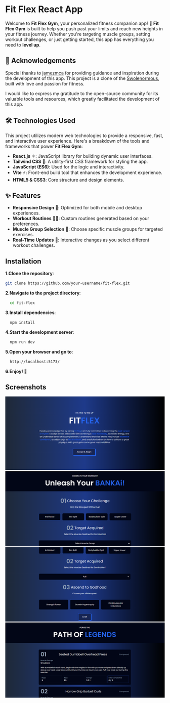 
# Fit Flex React App

Welcome to **Fit Flex Gym**, your personalized fitness companion app! 🌟 **Fit Flex Gym** is built to help you push past your limits and reach new heights in your fitness journey. Whether you're targeting muscle groups, setting workout challenges, or just getting started, this app has everything you need to **level up**.


## 🙌 Acknowledgements

 Special thanks to [jamezmca](https://github.com/jamezmca) for providing guidance and inspiration during the development of this app. This project is a clone of the [Swolenormous](https://www.swolenormous.smoljames.com/), built with love and passion for fitness.

I would like to express my gratitude to the open-source community for its valuable tools and resources, which greatly facilitated the development of this app.


## 🛠️ Technologies Used

This project utilizes modern web technologies to provide a responsive, fast, and interactive user experience. Here's a breakdown of the tools and frameworks that power **Fit Flex Gym**:

- **React.js** ⚛️: JavaScript library for building dynamic user interfaces.
- **Tailwind CSS** 🎨: A utility-first CSS framework for styling the app.
- **JavaScript (ES6)**: Used for the logic and interactivity.
- **Vite** ⚡: Front-end build tool that enhances the development experience.
- **HTML5 & CSS3**: Core structure and design elements.
## ✨ Features

- **Responsive Design** 📱: Optimized for both mobile and desktop experiences.
- **Workout Routines** 🏋️‍♀️: Custom routines generated based on your preferences.
- **Muscle Group Selection** 💪: Choose specific muscle groups for targeted exercises.
- **Real-Time Updates** 🔄: Interactive changes as you select different workout challenges.
## Installation

**1.Clone the repository**:  
   ```bash
   git clone https://github.com/your-username/fit-flex.git
```
**2.Navigate to the project directory**:  
```bash
  cd fit-flex
```
**3.Install dependencies**:  
```bash
  npm install
```
**4.Start the development server**:  
```bash
  npm run dev
```
**5.Open your browser and go to**:  
```bash
  http://localhost:5173/
```
**6.Enjoy! 🎉**

## Screenshots

![App Screenshot](https://github.com/keshavarun20/fit-flex/blob/main/screenshots/Screenshot%202024-09-10%20131224.png?raw=true)
![App Screenshot](https://github.com/keshavarun20/fit-flex/blob/main/screenshots/Screenshot%202024-09-10%20131316.png?raw=true)
![App Screenshot](https://github.com/keshavarun20/fit-flex/blob/main/screenshots/Screenshot%202024-09-10%20131331.png?raw=true)
![App Screenshot](https://github.com/keshavarun20/fit-flex/blob/main/screenshots/Screenshot%202024-09-10%20131348.png?raw=true)
    

